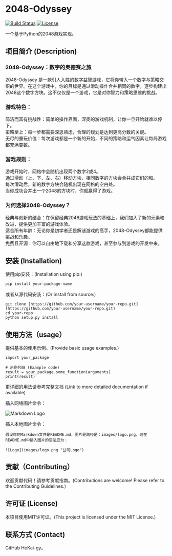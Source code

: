 # 2048-Odyssey

[![Build Status](https://img.shields.io/badge/build-passing-brightgreen)](可选，构建状态)
[![License](https://img.shields.io/badge/license-MIT-blue)](许可证)


一个基于Python的2048游戏实现。

## 项目简介 (Description)

### 2048-Odyssey：数字的奥德赛之旅  

2048-Odyssey 是一款引人入胜的数字益智游戏，它将你带入一个数字与策略交织的世界。在这个游戏中，你的目标是通过滑动操作合并相同的数字，逐步构建出2048这个数字方块。这不仅仅是一个游戏，它是对你智力和策略思维的挑战。  

### 游戏特色：  
简洁而富有挑战性：简单的操作界面，深奥的游戏机制，让你一旦开始就难以停下。  
策略至上：每一步都需要深思熟虑，合理的规划是达到更高分数的关键。  
无尽的重玩价值：每次游戏都是一个新的开始，不同的策略和运气因素让每局游戏都充满变数。  

### 游戏规则：  
游戏开始时，网格中会随机出现两个数字2或4。  
通过滑动（上、下、左、右）移动方块，相同数字的方块会合并成它们的和。  
每次滑动后，新的数字方块会随机出现在网格的空白处。  
当你成功合并出一个2048的方块时，你就赢得了游戏。  

### 为何选择2048-Odyssey？  
经典与创新的结合：在保留经典2048游戏玩法的基础上，我们加入了新的元素和改进，提供更加丰富的游戏体验。  
适合所有年龄：无论你是初学者还是解谜游戏的高手，2048-Odyssey都能提供挑战和乐趣。  
免费且开源：你可以自由地下载和分享这款游戏，甚至参与到游戏的开发中来。

## 安装 (Installation)

使用pip安装：(Installation using pip:)

```bash
pip install your-package-name
```
或者从源代码安装：(Or install from source:)
```
git clone [https://github.com/your-username/your-repo.git](https://github.com/your-username/your-repo.git)
cd your-repo
python setup.py install
```
## 使用方法（usage）
提供基本的使用示例。(Provide basic usage examples.)
```
import your_package

# 示例代码 (Example code)
result = your_package.some_function(arguments)
print(result)
```
更详细的用法请参考完整文档 (Link to more detailed documentation if available)

    
插入网络图片命令：

![Markdown Logo](https://markdown-here.com/img/icon256.png "Markdown Logo")

插入本地图片命令：

    假设你的Markdown文件是README.md，图片是路径是：images/logo.png，则在README.md中插入图片的语法应为：

    ![Logo](images/logo.png "公司Logo")


## 贡献（Contributing）
欢迎贡献代码！请参考贡献指南。(Contributions are welcome! Please refer to the Contributing Guidelines.)

## 许可证 (License)
本项目使用MIT许可证。(This project is licensed under the MIT License.)

## 联系方式 (Contact)
GitHub HeKai-gy。
